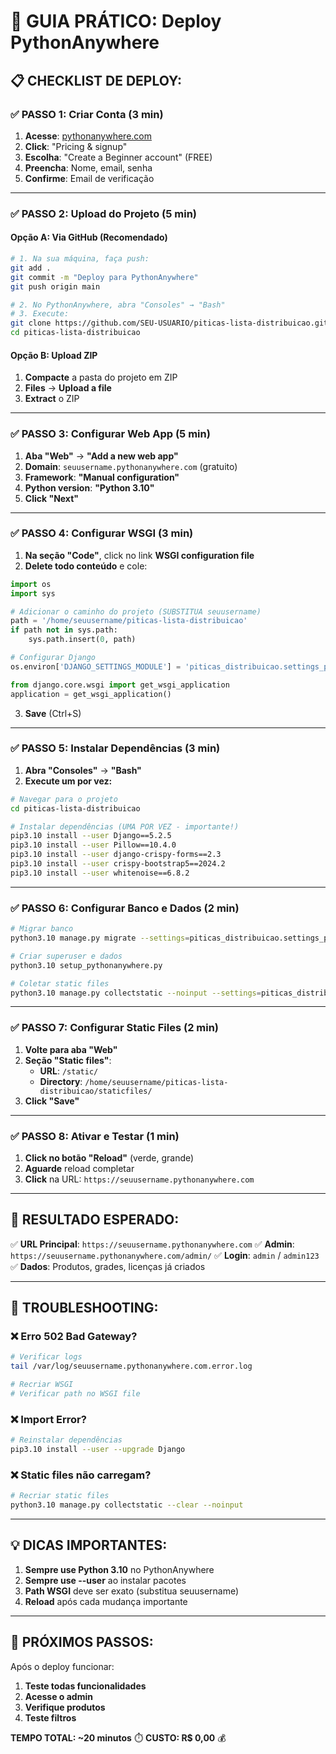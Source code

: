 # 🐍 GUIA PRÁTICO: Deploy PythonAnywhere

## 📋 **CHECKLIST DE DEPLOY:**

### ✅ **PASSO 1: Criar Conta (3 min)**

1. **Acesse**: [pythonanywhere.com](https://pythonanywhere.com)
2. **Click**: "Pricing & signup"
3. **Escolha**: "Create a Beginner account" (FREE)
4. **Preencha**: Nome, email, senha
5. **Confirme**: Email de verificação

---

### ✅ **PASSO 2: Upload do Projeto (5 min)**

#### **Opção A: Via GitHub (Recomendado)**
```bash
# 1. Na sua máquina, faça push:
git add .
git commit -m "Deploy para PythonAnywhere"
git push origin main

# 2. No PythonAnywhere, abra "Consoles" → "Bash"
# 3. Execute:
git clone https://github.com/SEU-USUARIO/piticas-lista-distribuicao.git
cd piticas-lista-distribuicao
```

#### **Opção B: Upload ZIP**
1. **Compacte** a pasta do projeto em ZIP
2. **Files** → **Upload a file**
3. **Extract** o ZIP

---

### ✅ **PASSO 3: Configurar Web App (5 min)**

1. **Aba "Web"** → **"Add a new web app"**
2. **Domain**: `seuusername.pythonanywhere.com` (gratuito)
3. **Framework**: **"Manual configuration"**
4. **Python version**: **"Python 3.10"**
5. **Click "Next"**

---

### ✅ **PASSO 4: Configurar WSGI (3 min)**

1. **Na seção "Code"**, click no link **WSGI configuration file**
2. **Delete todo conteúdo** e cole:

```python
import os
import sys

# Adicionar o caminho do projeto (SUBSTITUA seuusername)
path = '/home/seuusername/piticas-lista-distribuicao'
if path not in sys.path:
    sys.path.insert(0, path)

# Configurar Django
os.environ['DJANGO_SETTINGS_MODULE'] = 'piticas_distribuicao.settings_pythonanywhere'

from django.core.wsgi import get_wsgi_application
application = get_wsgi_application()
```

3. **Save** (Ctrl+S)

---

### ✅ **PASSO 5: Instalar Dependências (3 min)**

1. **Abra "Consoles"** → **"Bash"**
2. **Execute um por vez:**

```bash
# Navegar para o projeto
cd piticas-lista-distribuicao

# Instalar dependências (UMA POR VEZ - importante!)
pip3.10 install --user Django==5.2.5
pip3.10 install --user Pillow==10.4.0
pip3.10 install --user django-crispy-forms==2.3
pip3.10 install --user crispy-bootstrap5==2024.2
pip3.10 install --user whitenoise==6.8.2
```

---

### ✅ **PASSO 6: Configurar Banco e Dados (2 min)**

```bash
# Migrar banco
python3.10 manage.py migrate --settings=piticas_distribuicao.settings_pythonanywhere

# Criar superuser e dados
python3.10 setup_pythonanywhere.py

# Coletar static files
python3.10 manage.py collectstatic --noinput --settings=piticas_distribuicao.settings_pythonanywhere
```

---

### ✅ **PASSO 7: Configurar Static Files (2 min)**

1. **Volte para aba "Web"**
2. **Seção "Static files"**:
   - **URL**: `/static/`
   - **Directory**: `/home/seuusername/piticas-lista-distribuicao/staticfiles/`
3. **Click "Save"**

---

### ✅ **PASSO 8: Ativar e Testar (1 min)**

1. **Click no botão "Reload"** (verde, grande)
2. **Aguarde** reload completar
3. **Click** na URL: `https://seuusername.pythonanywhere.com`

---

## 🎯 **RESULTADO ESPERADO:**

✅ **URL Principal**: `https://seuusername.pythonanywhere.com`
✅ **Admin**: `https://seuusername.pythonanywhere.com/admin/`
✅ **Login**: `admin` / `admin123`
✅ **Dados**: Produtos, grades, licenças já criados

---

## 🔧 **TROUBLESHOOTING:**

### ❌ **Erro 502 Bad Gateway?**
```bash
# Verificar logs
tail /var/log/seuusername.pythonanywhere.com.error.log

# Recriar WSGI
# Verificar path no WSGI file
```

### ❌ **Import Error?**
```bash
# Reinstalar dependências
pip3.10 install --user --upgrade Django
```

### ❌ **Static files não carregam?**
```bash
# Recriar static files
python3.10 manage.py collectstatic --clear --noinput
```

---

## 💡 **DICAS IMPORTANTES:**

1. **Sempre use Python 3.10** no PythonAnywhere
2. **Sempre use --user** ao instalar pacotes
3. **Path WSGI** deve ser exato (substitua seuusername)
4. **Reload** após cada mudança importante

---

## 🎉 **PRÓXIMOS PASSOS:**

Após o deploy funcionar:
1. **Teste todas funcionalidades**
2. **Acesse o admin**
3. **Verifique produtos**
4. **Teste filtros**

**TEMPO TOTAL: ~20 minutos** ⏱️
**CUSTO: R$ 0,00** 💰
